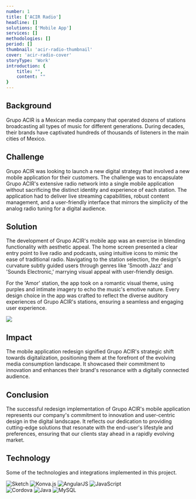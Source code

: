 ```yaml
---
number: 1
title: ['ACIR Radio']
headline: []
solutions: ['Mobile App']
services: []
methodologies: []
period: []
thumbnail: 'acir-radio-thumbnail'
cover: 'acir-radio-cover'
storyType: 'Work'
introduction: {
    title: "",
    content: ""
}
---
```


## Background 

Grupo ACIR is a Mexican media company that operated dozens of stations broadcasting all types of music for different generations. During decades, their brands have captivated hundreds of thousands of listeners in the main cities of Mexico.

## Challenge

Grupo ACIR was looking to launch a new digital strategy that involved a new mobile application for their customers. The challenge was to encapsulate Grupo ACIR's extensive radio network into a single mobile application without sacrificing the distinct identity and experience of each station. The application had to deliver live streaming capabilities, robust content management, and a user-friendly interface that mirrors the simplicity of the analog radio tuning for a digital audience.

## Solution

The development of Grupo ACIR's mobile app was an exercise in blending functionality with aesthetic appeal. The home screen presented a clear entry point to live radio and podcasts, using intuitive icons to mimic the ease of traditional radio. Navigating to the station selection, the design's curvature subtly guided users through genres like 'Smooth Jazz' and 'Sounds Electronic,' marrying visual appeal with user-friendly design.

For the 'Amor' station, the app took on a romantic visual theme, using purples and intimate imagery to echo the music's emotive nature. Every design choice in the app was crafted to reflect the diverse auditory experiences of Grupo ACIR's stations, ensuring a seamless and engaging user experience.


![](/work/acir-radio-figure-01.jpg)

## Impact

The mobile application redesign signified Grupo ACIR's strategic shift towards digitalization, positioning them at the forefront of the evolving media consumption landscape. It showcased their commitment to innovation and enhances their brand's resonance with a digitally connected audience.

## Conclusion

The successful redesign implementation of Grupo ACIR's mobile application represents our company's commitment to innovation and user-centric design in the digital landscape. It reflects our dedication to providing cutting-edge solutions that resonate with the end-user's lifestyle and preferences, ensuring that our clients stay ahead in a rapidly evolving market.

## Technology

Some of the technologies and integrations implemented in this project.

<div class="story_story__mainContent__technologies__v5XXm">
  <div class="story_story__mainContent__technologies__images__6NSg5">
    <div>
      <img loading="lazy" src="/technologies/sketch.svg" alt="Sketch"/>
      <img loading="lazy" src="/technologies/konva.svg" alt="Konva.js"/>
      <img loading="lazy" src="/technologies/angular.svg" alt="AngularJS"/>
      <img loading="lazy" src="/technologies/javascript.svg" alt="JavaScript"/>
    </div>
    <div>
      <img loading="lazy" src="/technologies/cordova.png" alt="Cordova"/>
      <img loading="lazy" src="/technologies/java.svg" alt="Java"/>
      <img loading="lazy" src="/technologies/mysql.svg" alt="MySQL"/>
    </div>
  </div>
</div>